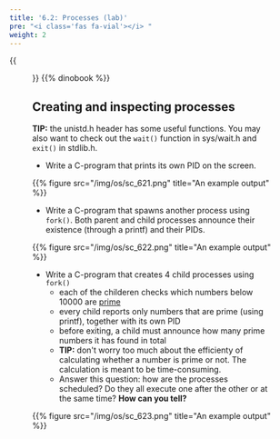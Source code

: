 ```yaml
---
title: '6.2: Processes (lab)'
pre: "<i class='fas fa-vial'></i> "
weight: 2
---
```


{{<figure src="/img/os/db_pstree.png">}}
{{% dinobook %}}

## Creating and inspecting processes

**TIP:** the unistd.h header has some useful functions. You may also want to check out the `wait()` function in sys/wait.h and `exit()` in stdlib.h.

* Write a C-program that prints its own PID on the screen.

{{% figure src="/img/os/sc_621.png" title="An example output" %}}

* Write a C-program that spawns another process using `fork()`. Both parent and child processes announce their existence (through a printf) and their PIDs.

{{% figure src="/img/os/sc_622.png" title="An example output" %}}

* Write a C-program that creates 4 child processes using `fork()`
  * each of the childeren checks which numbers below 10000 are [prime](https://en.wikipedia.org/wiki/Prime_number)
  * every child reports only numbers that are prime (using printf), together with its own PID
  * before exiting, a child must announce how many prime numbers it has found in total
  * **TIP:** don't worry too much about the efficienty of calculating whether a number is prime or not. The calculation is meant to be time-consuming.
  * Answer this question: how are the processes scheduled? Do they all execute one after the other or at the same time? **How can you tell?** 

{{% figure src="/img/os/sc_623.png" title="An example output" %}}